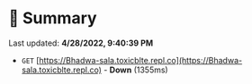 # 📖 Summary
Last updated: **4/28/2022, 9:40:39 PM**

- `GET` [https://Bhadwa-sala.toxicblte.repl.co](https://Bhadwa-sala.toxicblte.repl.co) - **Down** (1355ms)
